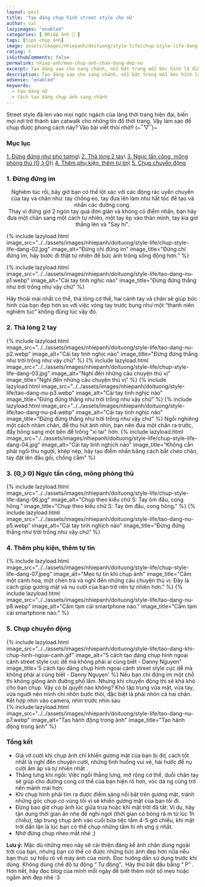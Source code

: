 ```yaml
---
layout: post
title: 'Tạo dáng chụp hình street style cho nữ'
author: sal
lazyimages: "enabled"
categories: [ Nhiếp ảnh 📸 ]
tags: [tips chụp ảnh]
image: assets/images/nhiepanh/doituong/style-life/chup-style-life-dang-005.jpg
rating: 5
isGithubComments: false
permalink: nhiep-anh/meo-chup-anh-chan-dung-dep-nu
excerpt: Tạo dáng sao cho sang chảnh, nổi bật trong mỗi bức hình là điều quan tâm hàng đầu của các tín đồ “sống ảo”. Những gợi ý về tư thế tạo dáng cũng như trang phục sẽ giúp bạn có được bức ảnh đậm chất street style nghìn like.
description: Tạo dáng sao cho sang chảnh, nổi bật trong mỗi bức hình là điều quan tâm hàng đầu của các tín đồ “sống ảo”. Những gợi ý về tư thế tạo dáng cũng như trang phục sẽ giúp bạn có được bức ảnh đậm chất street style nghìn like.
adsense: "enabled"
keywords:
  - tạo dáng nữ
  - Cách tạo dáng chụp ảnh sang chảnh
---
```


Street style đã len vào mọi ngóc ngách của làng thời trang hiện đại, biến mọi nơi trở thành sàn catwalk cho những tín đồ thời trang. Vậy làm sao để chụp được phong cách này? Vào bài viết thôi nhở!! (~‾▽‾)~

### Mục lục

[1. Đừng đứng như pho tượng](#tip1)\\
[2. Thả lỏng 2 tay](#tip2)\\
[3. Ngực tấn công, mông phòng thủ (ʘ ͜ʖ ʘ)](#tip3)\\
[4. Thêm phụ kiện, thêm tự tin](#tip4)\\
[5. Chụp chuyển động](#tip5)

<a name="tip1"></a>
<h3>1. Đừng đứng im</h3>
<p style="text-align:center; ">
  Nghiêm túc rồi, bây giờ bạn có thể lột xác với các động rác uyển chuyển của tay và chân như: tay chống eo, tay đưa lên làm như hất tóc để tạo và nhấn các đường cong.<br>Thay vì đứng giơ 2 ngón tay quá đơn giản và không có điểm nhấn, bạn hãy đưa một chân sang một cách tự nhiên, một tay ép vào thân mình, tay kia giơ thẳng lên và "Say hi".<br>
</p>
{% include lazyload.html image_src="../../assets/images/nhiepanh/doituong/style-life/chup-style-life-dang-02.jpg" image_alt="Đừng chỉ đứng im" image_title="Đừng chỉ đứng im, hãy bước đi thật tự nhiên để bức ảnh trông sống động hơn." %}

{% include lazyload.html image_src="../../assets/images/nhiepanh/doituong/style-life/tao-dang-nu-p1.webp" image_alt="Cái tay tinh nghịc nào" image_title="Đừng đứng thẳng như trời trồng như vậy chứ" %}
<p>
Hãy thoải mái nhất có thể, thả lỏng cơ thể, hai cánh tay và chân sẽ giúp bức hình của bạn đẹp hơn so với việc vòng tay trước bụng như một “thanh niên nghiêm túc” không đúng lúc vậy đó.
</p>
<a name="tip2"></a>
<h3>2. Thả lỏng 2 tay</h3>
{% include lazyload.html image_src="../../assets/images/nhiepanh/doituong/style-life/tao-dang-nu-p2.webp" image_alt="Cái tay tinh nghịc nào" image_title="Đừng đứng thẳng như trời trồng như vậy chứ" %}
{% include lazyload.html image_src="../../assets/images/nhiepanh/doituong/style-life/chup-style-life-dang-03.jpg" image_alt="Nghĩ đến những câu chuyện thú vị" image_title="Nghĩ đến những câu chuyện thú vị" %}
{% include lazyload.html image_src="../../assets/images/nhiepanh/doituong/style-life/tao-dang-nu-p3.webp" image_alt="Cái tay tinh nghịc nào" image_title="Đừng đứng thẳng như trời trồng như vậy chứ" %}
{% include lazyload.html image_src="../../assets/images/nhiepanh/doituong/style-life/tao-dang-nu-p4.webp" image_alt="Cái tay tinh nghịc nào" image_title="Đừng đứng thẳng như trời trồng như vậy chứ" %}
Ngồi nghiêng một cách nhàm chán, để thu hút ánh nhìn, bạn nên đưa một chân ra trước, đẩy hông sang một bên để trông "xì tai" hơn.
{% include lazyload.html image_src="./../assets/images/nhiepanh/doituong/style-life/chup-style-life-dang-04.jpg" image_alt="Cái tay tinh nghịch nào" image_title="Không cần phải ngồi thu người, khép nép, hãy tạo điểm nhấn bằng cách bắt chéo chân, tay đặt lên đầu gối, chống cằm" %}
<a name="tip3"></a>
<h3>3. (ʘ ͜ʖ ʘ) Ngực tấn công, mông phòng thủ</h3>
{% include lazyload.html image_src="../../assets/images/nhiepanh/doituong/style-life/chup-style-life-dang-06.jpg" image_alt="Chụp theo kiểu chữ S: Tay ôm đầu, cong hông." image_title="Chụp theo kiểu chữ S: Tay ôm đầu, cong hông." %}
{% include lazyload.html image_src="../../assets/images/nhiepanh/doituong/style-life/tao-dang-nu-p5.webp" image_alt="Cái tay tinh nghịch nào" image_title="Đừng đứng thẳng như trời trồng như vậy chứ" %}
<a name="tip4"></a>
<h3>4. Thêm phụ kiện, thêm tự tin</h3>
{% include lazyload.html image_src="../../assets/images/nhiepanh/doituong/style-life/chup-style-life-dang-07.jpeg" image_alt="Mẹo tự tin khi chụp ảnh" image_title="Cầm một cành hoa, một chén trà và nghĩ đến những câu chuyện thú vị: Đây là cách giúp gương mặt và nụ cười của bạn trở nên tự nhiên hơn." %}
{% include lazyload.html image_src="../../assets/images/nhiepanh/doituong/style-life/tao-dang-nu-p8.webp" image_alt="Cầm tạm cái smartphone nào." image_title="Cầm tạm cái smartphone nào." %}
<a name="tip5"></a>
<h3>5. Chụp chuyển động</h3>
{% include lazyload.html image_src="../../assets/images/nhiepanh/doituong/style-life/tao-dang-khi-chup-hinh-ngoai-canh.gif" image_alt="5 cách tạo dáng chụp hình ngoại cảnh street style cực dễ mà không phải ai cũng biết - Danny Nguyen" image_title='5 cách tạo dáng chụp hình ngoại cảnh street style cực dễ mà không phải ai cũng biết - Danny Nguyen' %}
Nếu bạn chỉ đứng im một chỗ thì không giống ảnh đường phố lắm. Nhưng khi chuyển động thì sẽ khá khó cho bạn chụp. Vậy có bí quyết nào không?
Khó tập trung vừa mặt, vừa tay, vừa người nên mình chỉ nhón bước thôi, đặc biệt là phải nhón cả hai chân. Kết hợp nhìn vào camera, nhìn trước nhìn sau<br>
{% include lazyload.html image_src="../../assets/images/nhiepanh/doituong/style-life/tao-dang-nu-p7.webp" image_alt="Tạo hành động trong ảnh" image_title="Tạo hành động trong ảnh" %}

### **Tổng kết**
*   Giả vờ cười khi chụp ảnh chỉ khiến gương mặt của bạn bị đơ, cách tốt nhất là nghĩ đến chuyện cười, những tình huống vui vẻ, hài hước để nụ cười ấm áp và tự nhiên nhất .
*   Thẳng lưng khi ngồi: Việc ngồi thẳng lưng, mở rộng cơ thể, duỗi chân tay sẽ giúp cho đường cong cơ thể của bạn hiện rõ hơn, vóc dá ng cũng trở nên mảnh mai hơn.
*   Khi chụp hình phải tìm ra được điểm sáng nổi bật trên gương mặt, tránh những góc chụp có vùng tối vì sẽ khiến gương mặt của bạn tối đi.
*   Đừng bao giờ chụp ảnh lúc giữa trưa hoặc khi mặt trời đã tắt: Ví dụ, hãy tận dụng thời gian ăn nhẹ để nghỉ ngơi (thời gian có bóng râ m từ lúc 1h chiều), tập trung chụp ảnh vào cuối bữa tiệc tầm 4-5 giờ chiều, khi mặt trời dần lặn là lúc bạn có thể chụp những tấm hì nh ưng ý nhất.
*   Nhớ đừng chụp nheo mắt nhé ;)

<p><strong>Lưu &yacute;:</strong> Mặc d&ugrave; những mẹo n&agrave;y sẽ cải thiện đ&aacute;ng kể ảnh ch&acirc;n dung ngo&agrave;i trời của bạn, nhưng bạn c&oacute; thể c&oacute; được những bức ảnh đẹp hơn nữa nếu bạn thực sự hiểu r&otilde; về m&aacute;y ảnh của m&igrave;nh. Đọc hướng dẫn sử dụng trước khi dùng. Kh&ocirc;ng d&ugrave;ng chế độ tự động &ldquo; Tự động&rdquo;.. H&atilde;y thử bắt đầu bằng &ldquo; P&rdquo; . Hơn hết, h&atilde;y đọc blog của m&igrave;nh mỗi ng&agrave;y để biết th&ecirc;m một số mẹo hoặc ngắm ảnh đẹp nh&eacute; :3</p>

<style>
.box,.row{display:flex}.box,table{width:100%}.box{align-items:center;justify-content:center;background:#aaa;margin:20px 0;min-height:200px;border:2px solid #ccc;color:#fff}.col-sm-8{padding-right:0;padding-left:0}.column,.row{padding:0 4px}.row{flex-wrap:wrap}.column{flex:25%;max-width:25%}.column img{margin-top:8px;vertical-align:middle;width:100%}@media screen and (max-width:800px){.column{flex:50%;max-width:50%}}table{border:1px solid #ccc;border-collapse:collapse;margin:0;padding:0;table-layout:fixed}table caption{font-size:1.5em;margin:.5em 0 .75em}table tr{background-color:#f8f8f8;border:1px solid #ddd;padding:.35em}table td,table th{padding:.625em;text-align:center}table th{font-size:.85em;letter-spacing:.1em;text-transform:uppercase}@media screen and (max-width:600px){.column{flex:100%;max-width:100%}table{border:0}table caption{font-size:1.3em}table thead{border:none;clip:rect(0 0 0 0);height:1px;margin:-1px;overflow:hidden;padding:0;position:absolute;width:1px}table tr{border-bottom:3px solid #ddd;display:block;margin-bottom:.625em}table td{border-bottom:1px solid #ddd;display:block;font-size:.8em;text-align:right}table td::before{content:attr(data-label);float:left;font-weight:700;text-transform:uppercase}table td:last-child{border-bottom:0}}
</style>


